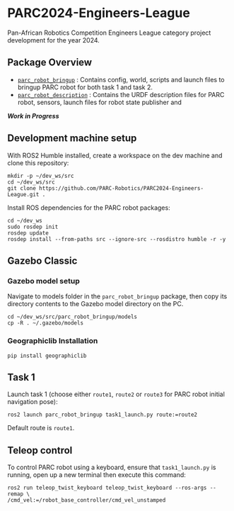 # PARC2024-Engineers-League
Pan-African Robotics Competition Engineers League category project development for the year 2024.

## Package Overview
- [`parc_robot_bringup`](./parc_robot_bringup/) : Contains config, world, scripts and launch files to bringup PARC robot for both task 1 and task 2. 
- [`parc_robot_description`](./parc_robot_description/) : Contains the URDF description files for PARC robot, sensors, launch files for robot state publisher and

***Work in Progress***

## Development machine setup

With ROS2 Humble installed, create a workspace on the dev machine and clone this repository:

```
mkdir -p ~/dev_ws/src
cd ~/dev_ws/src
git clone https://github.com/PARC-Robotics/PARC2024-Engineers-League.git .
```

Install ROS dependencies for the PARC robot packages:
```
cd ~/dev_ws
sudo rosdep init
rosdep update
rosdep install --from-paths src --ignore-src --rosdistro humble -r -y
```

## Gazebo Classic

### Gazebo model setup
Navigate to models folder in the `parc_robot_bringup` package, then copy its directory contents to the Gazebo model directory on the PC.

```
cd ~/dev_ws/src/parc_robot_bringup/models
cp -R . ~/.gazebo/models
```

### Geographiclib Installation

```
pip install geographiclib
```


## Task 1

Launch task 1 (choose either `route1`, `route2` or `route3` for PARC robot initial navigation pose):

```
ros2 launch parc_robot_bringup task1_launch.py route:=route2
```

Default route is `route1`.

## Teleop control

To control PARC robot using a keyboard, ensure that `task1_launch.py` is running, open up a new terminal then execute this command:

```
ros2 run teleop_twist_keyboard teleop_twist_keyboard --ros-args --remap \
/cmd_vel:=/robot_base_controller/cmd_vel_unstamped
```
